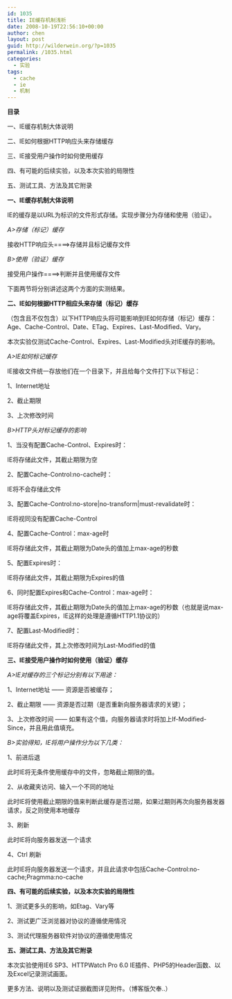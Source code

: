 ```yaml
---
id: 1035
title: IE缓存机制浅析
date: 2008-10-19T22:56:10+00:00
author: chen
layout: post
guid: http://wilderwein.org/?p=1035
permalink: /1035.html
categories:
  - 实验
tags:
  - cache
  - ie
  - 机制
---
```

**目录**

一、IE缓存机制大体说明

二、IE如何根据HTTP响应头来存储缓存

三、IE接受用户操作时如何使用缓存

四、有可能的后续实验，以及本次实验的局限性

五、测试工具、方法及其它附录

**一、IE缓存机制大体说明**

IE的缓存是以URL为标识的文件形式存储。实现步骤分为存储和使用（验证）。

_A>存储（标记）缓存_
  
接收HTTP响应头====>存储并且标记缓存文件

_B>使用（验证）缓存_
  
接受用户操作====>判断并且使用缓存文件
  
下面两节将分别讲述这两个方面的实测结果。
  

  
**二、IE如何根据HTTP相应头来存储（标记）缓存**

（包含且不仅包含）以下HTTP响应头将可能影响到IE如何存储（标记）缓存：Age、Cache-Control、Date、ETag、Expires、Last-Modified、Vary。

本次实验仅测试Cache-Control、Expires、Last-Modified头对IE缓存的影响。
  

  
_A>IE如何标记缓存_

IE接收文件统一存放他们在一个目录下，并且给每个文件打下以下标记：

1、Internet地址

2、截止期限

3、上次修改时间
  

  
 _B>HTTP头对标记缓存的影响_ 

1、当没有配置Cache-Control、Expires时：
  
IE将存储此文件，其截止期限为空

2、配置Cache-Control:no-cache时：
  
IE将不会存储此文件

3、配置Cache-Control:no-store|no-transform|must-revalidate时：
  
IE将视同没有配置Cache-Control

4、配置Cache-Control：max-age时
  
IE将存储此文件，其截止期限为Date头的值加上max-age的秒数

5、配置Expires时：
  
IE将存储此文件，其截止期限为Expires的值

6、同时配置Expires和Cache-Control：max-age时：
  
IE将存储此文件，其截止期限为Date头的值加上max-age的秒数（也就是说max-age将覆盖Expires，IE这样的处理是遵循HTTP1.1协议的）

7、配置Last-Modified时：
  
IE将存储此文件，其上次修改时间为Last-Modified的值

**三、IE接受用户操作时如何使用（验证）缓存**
  

  
_A>IE对缓存的三个标记分别有以下用途：_

1、Internet地址 —— 资源是否被缓存；

2、截止期限 —— 资源是否过期（是否重新向服务器请求的关键）；

3、上次修改时间 —— 如果有这个值，向服务器请求时将加上If-Modified-Since，并且用此值填充。
  

  
_B>实验得知，IE将用户操作分为以下几类：_

1、前进后退

此时IE将无条件使用缓存中的文件，忽略截止期限的值。

2、从收藏夹访问、输入一个不同的地址

此时IE将使用截止期限的值来判断此缓存是否过期，如果过期则再次向服务器发器请求，反之则使用本地缓存

3、刷新

此时IE将向服务器发送一个请求

4、Ctrl 刷新

此时IE将向服务器发送一个请求，并且此请求中包括Cache-Control:no-cache;Pragmma:no-cache
  

  
**四、有可能的后续实验，以及本次实验的局限性**

1、测试更多头的影响，如Etag、Vary等

2、测试更广泛浏览器对协议的遵循使用情况

3、测试代理服务器软件对协议的遵循使用情况



**五、测试工具、方法及其它附录**

本次实验使用IE6 SP3、HTTPWatch Pro 6.0 IE插件、PHP5的Header函数、以及Excel记录测试画面。

更多方法、说明以及测试证据截图详见附件。（博客版欠奉..）